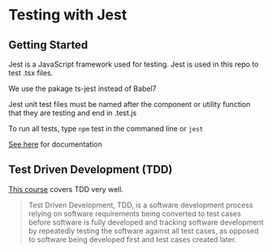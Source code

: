 # Testing with Jest

## Getting Started
Jest is a JavaScript framework used for testing. Jest is used in this repo to test .tsx files.

We use the pakage ts-jest instead of Babel7

Jest unit test files must be named after the component or utility function that they are testing and end in .test.js

To run all tests, type `npm` test in the commaned line or `jest`

[See here](https://jestjs.io/docs/getting-started) for documentation

## Test Driven Development (TDD)

[This course](https://www.linkedin.com/learning/learning-end-to-end-testing-with-jest/introduction-to-test-driven-development-tdd?autoAdvance=true&autoSkip=false&autoplay=true&resume=false&u=2217001) covers TDD very well.

>Test Driven Development, TDD, is a software development process relying on software requirements being converted to test cases before software is fully developed and tracking software development by repeatedly testing the software against all test cases, as opposed to software being developed first and test cases created later. 